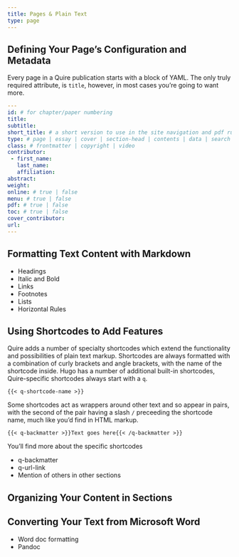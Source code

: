 ```yaml
---
title: Pages & Plain Text
type: page
---
```


## Defining Your Page’s Configuration and Metadata

Every page in a Quire publication starts with a block of YAML. The only truly required attribute, is `title`, however, in most cases you’re going to want more.

```yaml
---
id: # for chapter/paper numbering
title:
subtitle:
short_title: # a short version to use in the site navigation and pdf running heads
type: # page | essay | cover | section-head | contents | data | search
class: # frontmatter | copyright | video
contributor:
 - first_name:
   last_name:
   affiliation:
abstract:
weight:
online: # true | false
menu: # true | false
pdf: # true | false
toc: # true | false
cover_contributor:
url:
---
```

## Formatting Text Content with Markdown

- Headings
- Italic and Bold
- Links
- Footnotes
- Lists
- Horizontal Rules

## Using Shortcodes to Add Features

Quire adds a number of specialty shortcodes which extend the functionality and possibilities of plain text markup. Shortcodes are always formatted with a combination of curly brackets and angle brackets, with the name of the shortcode inside. Hugo has a number of additional built-in shortcodes, Quire-specific shortcodes always start with a `q`.

```
{{< q-shortcode-name >}}
```

Some shortcodes act as wrappers around other text and so appear in pairs, with the second of the pair having a slash `/` preceeding the shortcode name, much like you’d find in HTML markup.

```
{{< q-backmatter >}}Text goes here{{< /q-backmatter >}}

```
You’ll find more about the specific shortcodes



- q-backmatter
- q-url-link
- Mention of others in other sections

## Organizing Your Content in Sections

## Converting Your Text from Microsoft Word

- Word doc formatting
- Pandoc

